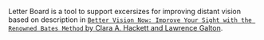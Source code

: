 Letter Board is a tool to support excersizes for improving distant
vision based on description in [`Better Vision Now: Improve Your Sight with the Renowned Bates Method` by Clara A. Hackett and Lawrence Galton](http://www.amazon.com/Better-Vision-Now-Improve-Renowned/dp/0486452530).
